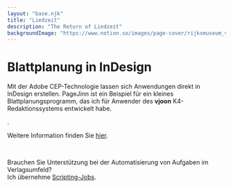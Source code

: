 ```yaml
---
layout: "base.njk"
title: "Liedzeit"
description: "The Return of Liedzeit"
backgroundImage: "https://www.notion.so/images/page-cover/rijksmuseum_vermeer_the_milkmaid.jpg"
---
```


# Blattplanung in InDesign

Mit der Adobe CEP-Technologie lassen sich Anwendungen direkt in InDesign erstellen. PageJinn ist ein Beispiel für ein kleines Blattplanungsprogramm, das ich für Anwender des **vjoon** K4-Redaktionssystems entwickelt habe.

![<img  src="/assets/img/featured_background.jpg" alt="pagejinnbg">](https://pagejinn.netlify.app/).

Weitere Information finden Sie  [hier](https://pagejinn.netlify.app/).


<br>

Brauchen Sie Unterstützung bei der Automatisierung von Aufgaben im Verlagsumfeld?
<br>
Ich übernehme <a href="/contact">Scripting-Jobs</a>.

<!--<p>Wie sagt JG so schön: Willkommen, Bienvenue, Welcome!</p>
<p>Vor fast zwanzig Jahren gab es schon einmal eine Liedzeit Homepage.
Aber für eine Privatperson, die nichts zu verkaufen hat, weder materiell, noch irgendwie ideell ist sowas ja irgendwie albern.
Und so wurde die Seite eingestellt, und stattdessen fing ich 2005 einen Blog auf LiveJournal an.</p>
<p>Und den nannte ich Levities. Weil auch darin nichts Tiefsinniges vorkommen sollte.</p>
<p>Nun drehe ich das Rad zurück und stelle meine neue Homepage vor. Einerseits, um neue technische Möglichkeiten kennenzulernen und zu nutzen, andererseits aber auch, weil auf LJ seit einiger Zeit nicht nur zuviel, sondern auch noch besonders hässliche Werbung geschaltet wird.</p>
<p>Zu den eingesetzten technischen Werkzeugen vielleicht demnächst mehr.</p>
<p>-- Happy Reading!</p>-->



